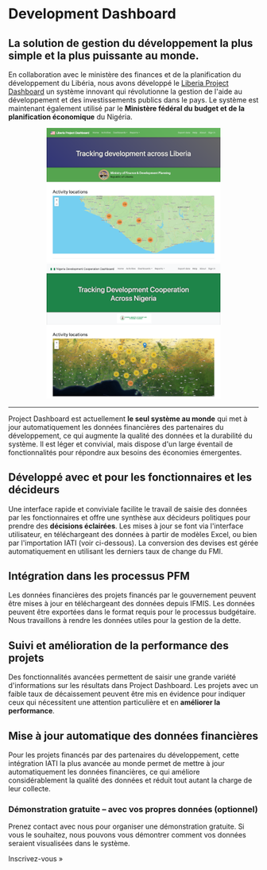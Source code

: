 # Development Dashboard

## La solution de gestion du développement la plus simple et la plus puissante au monde.

En collaboration avec le ministère des finances et de la planification du développement du Libéria, nous avons développé le [Liberia Project Dashboard](https://liberiaprojects.org) un système innovant qui révolutionne la gestion de l'aide au développement et des investissements publics dans le pays. Le système est maintenant également utilisé par le <b>Ministère fédéral du budget et de la planification économique</b> du Nigéria.

<center>
<a href="https://liberiaprojects.org">
<img
src="/liberia-project-dashboard-2.png"
width="350px" />
</a>
<a href="https://nigeria.emergentally.com">
<img
src="/nigeria-development-cooperation-dashboard.png"
width="350px" />
</a>
</center>

---

Project Dashboard est actuellement <b>le seul système au monde</b> qui met à jour automatiquement les données financières des partenaires du développement, ce qui augmente la qualité des données et la durabilité du système. Il est léger et convivial, mais dispose d'un large éventail de fonctionnalités pour répondre aux besoins des économies émergentes.

## Développé avec et pour les fonctionnaires et les décideurs

Une interface rapide et conviviale facilite le travail de saisie des données par les fonctionnaires et offre une synthèse aux décideurs politiques pour prendre des <b>décisions éclairées</b>. Les mises à jour se font via l'interface utilisateur, en téléchargeant des données à partir de modèles Excel, ou bien par l'importation IATI (voir ci-dessous). La conversion des devises est gérée automatiquement en utilisant les derniers taux de change du FMI.

## Intégration dans les processus PFM

Les données financières des projets financés par le gouvernement peuvent être mises à jour en téléchargeant des données depuis IFMIS. Les données peuvent être exportées dans le format requis pour le processus budgétaire. Nous travaillons à rendre les données utiles pour la gestion de la dette.

## Suivi et amélioration de la performance des projets

Des fonctionnalités avancées permettent de saisir une grande variété d'informations sur les résultats dans Project Dashboard. Les projets avec un faible taux de décaissement peuvent être mis en évidence pour indiquer ceux qui nécessitent une attention particulière et en <b>améliorer la performance</b>.

## Mise à jour automatique des données financières

Pour les projets financés par des partenaires du développement, cette intégration IATI la plus avancée au monde permet de mettre à jour automatiquement les données financières, ce qui améliore considérablement la qualité des données et réduit tout autant la charge de leur collecte.

<e-alert variant="success" class="p-4">
<h3>Démonstration gratuite &ndash; avec vos propres données (optionnel)</h3>
<p>Prenez contact avec nous pour organiser une démonstration gratuite. Si vous le souhaitez, nous pouvons vous démontrer comment vos données seraient visualisées dans le système.</p>
<e-button variant="light" path="/fr/get-in-touch/">Inscrivez-vous &raquo;</e-button>
</e-alert>